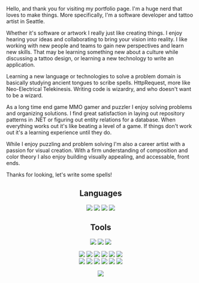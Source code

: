 
<p width=70%>
Hello, and thank you for visiting my portfolio page.  I'm a huge nerd that loves to make things.  More specifically, I'm a software developer and tattoo artist in Seattle.

  
Whether it's software or artwork I really just like creating things.  I enjoy hearing your ideas and collaborating to bring your vision into reality.  I like working with new people and teams to gain new perspectives and learn new skills.  That may be learning something new about a culture while discussing a tattoo design, or learning a new technology to write an application.
  
  
Learning a new language or technologies to solve a problem domain is basically studying ancient tongues to scribe spells.  HttpRequest, more like Neo-Electrical Telekinesis.  Writing code is wizardry, and who doesn't want to be a wizard.

  
As a long time end game MMO gamer and puzzler I enjoy solving problems and organizing solutions.  I find great satisfaction in laying out repository patterns in .NET or figuring out entity relations for a database.  When everything works out it's like beating a level of a game.  If things don't work out it's a learning experience until they do.

  
While I enjoy puzzling and problem solving I'm also a career artist with a passion for visual creation.  With a firm understanding of composition and color theory I also enjoy building visually appealing, and accessable, front ends.

  
Thanks for looking, let's write some spells!
  
</p>

<h2 align="center">Languages</h2>

<p align="center">
  <img src="https://img.shields.io/badge/C%23%20-7A1680?style=flat&logo=c%2B%2B&logoColor=ffffff">
  <img src = "https://img.shields.io/badge/-JavaScript-787878?style=flat&logo=javascript&logoColor=white">
  <img src = "https://img.shields.io/badge/-HTML5-E34F26?style=flat&logo=html5&logoColor=white"> 
  <img src = "https://img.shields.io/badge/-CSS3-1572B6?style=flat&logo=css3&logoColor=white">
</p>


<h2 align="center">Tools</h2>
<p align="center">
  <img src="https://img.shields.io/badge/.NET%20Core-7A1680?style=flat&logo=dot-net&logoColor=00c8ff">
  <img src="https://img.shields.io/badge/-React-000000?style=flat&logo=react&logoColor=00c8ff">
  <img src="https://img.shields.io/badge/jQuery%20-%230769AD.svg?style=flat&logo=jquery&logoColor=00c8ff">
</p>
<p align="center">
  <img src ="https://img.shields.io/badge/-Unity-121212?style=flat&logo=unity&logoColor=white" />
  <img src="https://img.shields.io/badge/Azure%20-%230072C6.svg?style=flat&logo=azure-devops&logoColor=00c8ff">
  <img src="http://img.shields.io/badge/-Git-F1502F?style=flat&logo=git&logoColor=FFFFFF">
  <img src="http://img.shields.io/badge/-Github-000000?style=flat&logo=github&logoColor=FFFFFF">
  <img src="http://img.shields.io/badge/-VS%20Code-007ACC?style=flat&logo=visual%20studio%20code&logoColor=white">
  <img src="http://img.shields.io/badge/-Visual%20Studio-7A1680?style=flat&logo=visual%20studio&logoColor=white">
<br>
  <img src ="https://img.shields.io/badge/-Xamarin-4287f5?style=flat&logo=xamarin&logoColor=white" />
  <img src="https://img.shields.io/badge/-Express.js-787878?style=flat">
  <img src="https://img.shields.io/badge/-Node.js-3C873A?style=flat&logo=Node.js&logoColor=white">
  <img src="http://img.shields.io/badge/-Heroku-430098?style=flat&logo=heroku&logoColor=white">
  <img src="https://img.shields.io/badge/Microsoft%20SQL%20Server-CC2927?style=flat&logo=microsoft-sql-server&logoColor=00c8ff">
  <img src="https://img.shields.io/badge/Postgres-%23316192.svg?style=flat&logo=postgresql&logoColor=00c8ff">
</p>


<p align="center">
  <img src="https://github-readme-stats.vercel.app/api?username=scottfalbo&show_icons=true&theme=merko">
</p>

